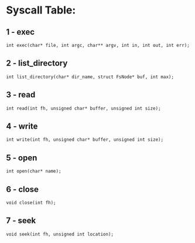 # Syscall Table:

## 1 - exec

`int exec(char* file, int argc, char** argv, int in, int out, int err);`

## 2 - list\_directory

`int list_directory(char* dir_name, struct FsNode* buf, int max);`

## 3 - read

`int read(int fh, unsigned char* buffer, unsigned int size);`

## 4 - write

`int write(int fh, unsigned char* buffer, unsigned int size);`

## 5 - open

`int open(char* name);`

## 6 - close

`void close(int fh);`

## 7 - seek

`void seek(int fh, unsigned int location);`
